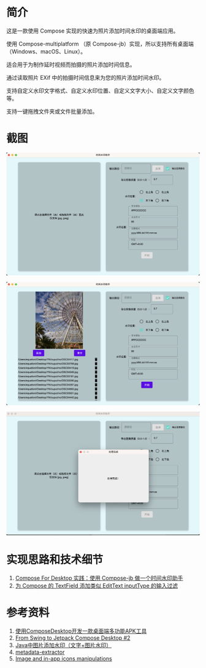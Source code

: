 # 简介
这是一款使用 Compose 实现的快速为照片添加时间水印的桌面端应用。

使用 Compose-multiplatform （原 Compose-jb）实现，所以支持所有桌面端（Windows、macOS、Linux）。

适合用于为制作延时视频而拍摄的照片添加时间信息。

通过读取照片 EXif 中的拍摄时间信息来为您的照片添加时间水印。

支持自定义水印文字格式、自定义水印位置、自定义文字大小、自定义文字颜色等。

支持一键拖拽文件夹或文件批量添加。

# 截图
![1](./docs/1.png)

![2](./docs/2.png)

![3](./docs/3.png)


# 实现思路和技术细节
1. [Compose For Desktop 实践：使用 Compose-jb 做一个时间水印助手](https://juejin.cn/post/7165387863129849864)
2. [为 Compose 的 TextField 添加类似 EditText inputType 的输入过滤](https://juejin.cn/post/7214314627521282085)

# 参考资料
1. [使用ComposeDesktop开发一款桌面端多功能APK工具](https://juejin.cn/post/7122645579439538183)
2. [From Swing to Jetpack Compose Desktop #2](https://dev.to/tkuenneth/from-swing-to-jetpack-compose-desktop-2-4a4h)
3. [Java中图片添加水印（文字+图片水印）](https://juejin.cn/post/6982192057209077791)
4. [metadata-extractor](https://github.com/drewnoakes/metadata-extractor)
5. [Image and in-app icons manipulations](https://github.com/JetBrains/compose-jb/tree/master/tutorials/Image_And_Icons_Manipulations)
